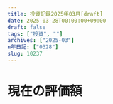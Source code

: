 ```yaml
---
title: 投資記録2025年03月[draft]
date: 2025-03-28T00:00:00+09:00
draft: false
tags: ["投資", ""]
archives: ["2025-03"]
n年日記: ["0328"]
slug: 10237
---
```

# 現在の評価額
